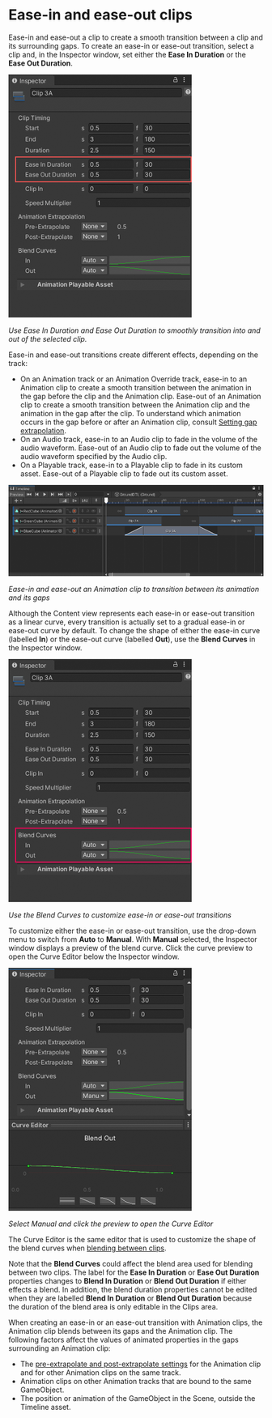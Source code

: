 # Ease-in and ease-out clips

Ease-in and ease-out a clip to create a smooth transition between a clip and its surrounding gaps. To create an ease-in or ease-out transition, select a clip and, in the Inspector window, set either the **Ease In Duration** or the **Ease Out Duration**.

![](images/insp-ease-in-out.png)

_Use Ease In Duration and Ease Out Duration to smoothly transition into and out of the selected clip._

Ease-in and ease-out transitions create different effects, depending on the track:

* On an Animation track or an Animation Override track, ease-in to an Animation clip to create a smooth transition between the animation in the gap before the clip and the Animation clip. Ease-out of an Animation clip to create a smooth transition between the Animation clip and the animation in the gap after the clip. To understand which animation occurs in the gap before or after an Animation clip, consult [Setting gap extrapolation](clip-gap-extrap.md).
* On an Audio track, ease-in to an Audio clip to fade in the volume of the audio waveform. Ease-out of an Audio clip to fade out the volume of the audio waveform specified by the Audio clip.
* On a Playable track, ease-in to a Playable clip to fade in its custom asset. Ease-out of a Playable clip to fade out its custom asset.

![](images/tl-clip-ease-in-out.png)

_Ease-in and ease-out an Animation clip to transition between its animation and its gaps_

Although the Content view represents each ease-in or ease-out transition as a linear curve, every transition is actually set to a gradual ease-in or ease-out curve by default. To change the shape of either the ease-in curve (labelled **In**) or the ease-out curve (labelled **Out**), use the **Blend Curves** in the Inspector window.

![](images/insp-ease-blend-curves.png)

_Use the Blend Curves to customize ease-in or ease-out transitions_

To customize either the ease-in or ease-out transition, use the drop-down menu to switch from **Auto** to **Manual**. With **Manual** selected, the Inspector window displays a preview of the blend curve. Click the curve preview to open the Curve Editor below the Inspector window.

![](images/insp-curve-editor.png)

_Select Manual and click the preview to open the Curve Editor_

The Curve Editor is the same editor that is used to customize the shape of the blend curves when [blending between clips](clip-blend.md).

Note that the **Blend Curves** could affect the blend area used for blending between two clips. The label for the **Ease In Duration** or **Ease Out Duration** properties changes to **Blend In Duration** or **Blend Out Duration** if either effects a blend. In addition, the blend duration properties cannot be edited when they are labelled **Blend In Duration** or **Blend Out Duration** because the duration of the blend area is only editable in the Clips area.

When creating an ease-in or an ease-out transition with Animation clips, the Animation clip blends between its gaps and the Animation clip. The following factors affect the values of animated properties in the gaps surrounding an Animation clip:

* The [pre-extrapolate and post-extrapolate settings](clip-gap-extrap.md) for the Animation clip and for other Animation clips on the same track.
* Animation clips on other Animation tracks that are bound to the same GameObject.
* The position or animation of the GameObject in the Scene, outside the Timeline asset.
